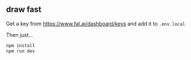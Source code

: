 ## draw fast

Get a key from https://www.fal.ai/dashboard/keys and add it to `.env.local`

Then just...

```bash
npm install
npm run dev
```
